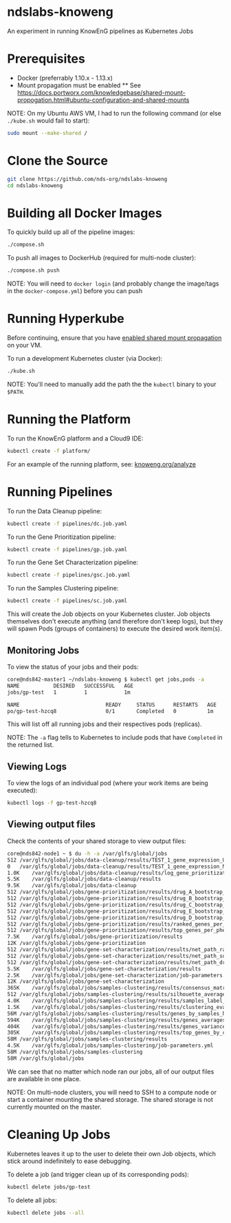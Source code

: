 # ndslabs-knoweng
An experiment in running KnowEnG pipelines as Kubernetes Jobs

# Prerequisites
* Docker (preferrably 1.10.x - 1.13.x)
* Mount propagation must be enabled
** See https://docs.portworx.com/knowledgebase/shared-mount-propogation.html#ubuntu-configuration-and-shared-mounts

NOTE: On my Ubuntu AWS VM, I had to run the following command (or else `./kube.sh` would fail to start):
```bash
sudo mount --make-shared /
```

# Clone the Source
```bash
git clone https://github.com/nds-org/ndslabs-knoweng
cd ndslabs-knoweng
```

# Building all Docker Images
To quickly build up all of the pipeline images:
```bash
./compose.sh
```

To push all images to DockerHub (required for multi-node cluster):
```bash
./compose.sh push
```

NOTE: You will need to `docker login` (and probably change the image/tags in the `docker-compose.yml`) before you can push

# Running Hyperkube
Before continuing, ensure that you have [enabled shared mount propagation](https://docs.portworx.com/knowledgebase/shared-mount-propogation.html#ubuntu-configuration-and-shared-mounts) on your VM.

To run a development Kubernetes cluster (via Docker):
```bash
./kube.sh
```

NOTE: You'll need to manually add the path the the `kubectl` binary to your `$PATH`.


# Running the Platform
To run the KnowEnG platform and a Cloud9 IDE:
```bash
kubectl create -f platform/
```

For an example of the running platform, see: [knoweng.org/analyze](knoweng.org/analyze)

# Running Pipelines
To run the Data Cleanup pipeline:
```bash
kubectl create -f pipelines/dc.job.yaml
```

To run the Gene Prioritization pipeline:
```bash
kubectl create -f pipelines/gp.job.yaml
```

To run the Gene Set Characterization pipeline:
```bash
kubectl create -f pipelines/gsc.job.yaml
```

To run the Samples Clustering pipeline:
```bash
kubectl create -f pipelines/sc.job.yaml
```

This will create the Job objects on your Kubernetes cluster. Job objects themselves don't execute anything (and therefore don't keep logs),
but they will spawn Pods (groups of containers) to execute the desired work item(s).

## Monitoring Jobs
To view the status of your jobs and their pods:
```bash
core@nds842-master1 ~/ndslabs-knoweng $ kubectl get jobs,pods -a
NAME           DESIRED   SUCCESSFUL   AGE
jobs/gp-test   1         1            1m

NAME                            READY     STATUS      RESTARTS   AGE
po/gp-test-hzcq8                0/1       Completed   0          1m
```

This will list off all running jobs and their respectives pods (replicas).

NOTE: The `-a` flag tells to Kubernetes to include pods that have `Completed` in the returned list.

## Viewing Logs
To view the logs of an individual pod (where your work items are being executed):
```bash
kubectl logs -f gp-test-hzcq8 
```

## Viewing output files
Check the contents of your shared storage to view output files:
```bash
core@nds842-node1 ~ $ du -h -a /var/glfs/global/jobs
512	/var/glfs/global/jobs/data-cleanup/results/TEST_1_gene_expression_UNMAPPED.tsv
0	/var/glfs/global/jobs/data-cleanup/results/TEST_1_gene_expression_MAP.tsv
1.0K	/var/glfs/global/jobs/data-cleanup/results/log_gene_prioritization_pipeline.yml
5.5K	/var/glfs/global/jobs/data-cleanup/results
9.5K	/var/glfs/global/jobs/data-cleanup
512	/var/glfs/global/jobs/gene-prioritization/results/drug_A_bootstrap_net_correlation_pearson_Mon_03_Jul_2017_23_37_33.461636543_viz.tsv
512	/var/glfs/global/jobs/gene-prioritization/results/drug_B_bootstrap_net_correlation_pearson_Mon_03_Jul_2017_23_37_33.502016782_viz.tsv
512	/var/glfs/global/jobs/gene-prioritization/results/drug_C_bootstrap_net_correlation_pearson_Mon_03_Jul_2017_23_37_33.491072654_viz.tsv
512	/var/glfs/global/jobs/gene-prioritization/results/drug_E_bootstrap_net_correlation_pearson_Mon_03_Jul_2017_23_37_33.497779369_viz.tsv
512	/var/glfs/global/jobs/gene-prioritization/results/drug_D_bootstrap_net_correlation_pearson_Mon_03_Jul_2017_23_37_33.502823591_viz.tsv
512	/var/glfs/global/jobs/gene-prioritization/results/ranked_genes_per_phenotype_bootstrap_net_correlation_pearson_Mon_03_Jul_2017_23_37_33.781181335_download.tsv
512	/var/glfs/global/jobs/gene-prioritization/results/top_genes_per_phenotype_bootstrap_net_correlation_pearson_Mon_03_Jul_2017_23_37_33.786688327_download.tsv
7.5K	/var/glfs/global/jobs/gene-prioritization/results
12K	/var/glfs/global/jobs/gene-prioritization
512	/var/glfs/global/jobs/gene-set-characterization/results/net_path_ranked_by_property_Mon_03_Jul_2017_23_37_33.879306793.df
512	/var/glfs/global/jobs/gene-set-characterization/results/net_path_sorted_by_property_score_Mon_03_Jul_2017_23_37_33.885757923.df
512	/var/glfs/global/jobs/gene-set-characterization/results/net_path_droplist_Mon_03_Jul_2017_23_37_33.891902446.tsv
5.5K	/var/glfs/global/jobs/gene-set-characterization/results
2.5K	/var/glfs/global/jobs/gene-set-characterization/job-parameters.yml
12K	/var/glfs/global/jobs/gene-set-characterization
365K	/var/glfs/global/jobs/samples-clustering/results/consensus_matrix_cc_net_nmf_Mon_03_Jul_2017_23_39_04.368379831_viz.tsv
512	/var/glfs/global/jobs/samples-clustering/results/silhouette_average_cc_net_nmf_Mon_03_Jul_2017_23_39_04.496203184_viz.tsv
4.0K	/var/glfs/global/jobs/samples-clustering/results/samples_label_by_cluster_cc_net_nmf_Mon_03_Jul_2017_23_39_04.502247810_viz.tsv
1.5K	/var/glfs/global/jobs/samples-clustering/results/clustering_evaluation_result_Mon_03_Jul_2017_23_39_05.487591743.tsv
56M	/var/glfs/global/jobs/samples-clustering/results/genes_by_samples_heatmap_cc_net_nmf_Mon_03_Jul_2017_23_39_09.115032196_viz.tsv
594K	/var/glfs/global/jobs/samples-clustering/results/genes_averages_by_cluster_cc_net_nmf_Mon_03_Jul_2017_23_39_17.276435136_viz.tsv
404K	/var/glfs/global/jobs/samples-clustering/results/genes_variance_cc_net_nmf_Mon_03_Jul_2017_23_39_17.396065711_viz.tsv
305K	/var/glfs/global/jobs/samples-clustering/results/top_genes_by_cluster_cc_net_nmf_Mon_03_Jul_2017_23_39_17.440115690_download.tsv
58M	/var/glfs/global/jobs/samples-clustering/results
4.5K	/var/glfs/global/jobs/samples-clustering/job-parameters.yml
58M	/var/glfs/global/jobs/samples-clustering
58M	/var/glfs/global/jobs
```

We can see that no matter which node ran our jobs, all of our output files are available in one place.

NOTE: On multi-node clusters, you will need to SSH to a compute node or start a container mounting the shared storage. The shared storage is not currently mounted on the master.

# Cleaning Up Jobs
Kubernetes leaves it up to the user to delete their own Job objects, which stick around indefinitely to ease debugging.

To delete a job (and trigger clean up of its corresponding pods):
```bash
kubectl delete jobs/gp-test
```

To delete all jobs:
```bash
kubectl delete jobs --all
```
